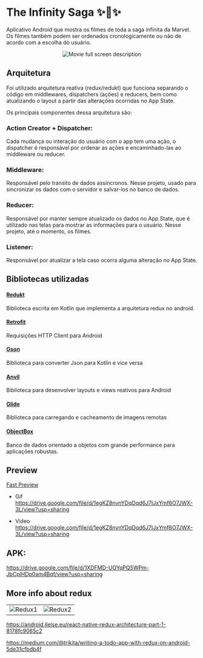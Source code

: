 # The Infinity Saga :sparkles::mechanical_arm::sparkles:

Aplicativo Android que mostra os filmes de toda a saga infinita da Marvel. Os filmes também podem ser ordenados cronologicamente ou não de acordo com a escolha do usuário.

<p align="center">
  <img src="https://imgur.com/2at64F1.png" alt="Movie full screen description"/>
</p>

## Arquitetura
Foi utilizado arquitetura reativa (redux/redukt) que funciona separando o código em middlewares, dispatchers (ações) e reducers, bem como atualizando o layout a partir das alterações ocorridas no App State.

Os principais componentes dessa arquitetura são:
### Action Creator + Dispatcher:

Cada mudança ou interação do usuário com o app tem uma ação, o dispatcher é responsável por ordenar as ações e encaminhado-las ao middleware ou reducer.

### Middleware:

Responsável pelo transito de dados assíncronos. Nesse projeto, usado para sincronizar os dados com o servidor e salvar-los no banco de dados. 

### Reducer:

Responsável por manter sempre atualizado os dados no App State, que é utilizado nas telas para mostrar as informações para o usuário. Nesse projeto, até o momento, os filmes.

### Listener:

Responsável por atualizar a tela caso ocorra alguma alteração no App State.

## Bibliotecas utilizadas

#### [Redukt](https://github.com/raulccabreu/redukt)
Biblioteca escrita em Kotlin que implementa a arquitetura redux no android.

#### [Retrofit](https://square.github.io/retrofit/)
Requisições HTTP Client para Android

#### [Gson](https://github.com/google/gson)
Biblioteca para converter Json para Kotlin e vice versa

#### [Anvil](http://trikita.co/anvil/)
Biblioteca para desenvolver layouts e views reativos para Android

#### [Glide](https://github.com/bumptech/glide)
Biblioteca para carregando e cacheamento de imagens remotas

#### [ObjectBox](https://github.com/objectbox/objectbox-java)
Banco de dados orientado a objetos com grande performance para aplicações robustas.


## Preview

[Fast Preview](https://imgur.com/bWIYgIZ.gif)

- Gif
https://drive.google.com/file/d/1egKZ8nvnYDqDqd6J7IJxYmf6O7JWX-3L/view?usp=sharing

- Video
https://drive.google.com/file/d/1egKZ8nvnYDqDqd6J7IJxYmf6O7JWX-3L/view?usp=sharing

## APK:
https://drive.google.com/file/d/1XDFMD-UOYqPQ5WPm-JbCplHDp0am4Bqf/view?usp=sharing

## More info about redux

|  |  |
| ------------- |:-------------:|
|![Redux1](https://community.theforeman.org/uploads/default/original/2X/5/53a41b947c614984b25fd350859a82f4a8600d05.png)|![Redux2](https://imgur.com/Es0p9gy.png)|

https://android.jlelse.eu/react-native-redux-architecture-part-1-8178fc9065c2

https://medium.com/@trikita/writing-a-todo-app-with-redux-on-android-5de31cfbdb4f
